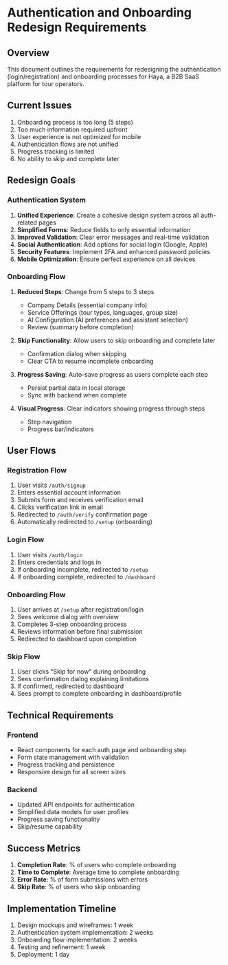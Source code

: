 # Authentication and Onboarding Redesign Requirements

## Overview
This document outlines the requirements for redesigning the authentication (login/registration) and onboarding processes for Haya, a B2B SaaS platform for tour operators.

## Current Issues
1. Onboarding process is too long (5 steps)
2. Too much information required upfront
3. User experience is not optimized for mobile
4. Authentication flows are not unified
5. Progress tracking is limited
6. No ability to skip and complete later

## Redesign Goals

### Authentication System
1. **Unified Experience**: Create a cohesive design system across all auth-related pages
2. **Simplified Forms**: Reduce fields to only essential information
3. **Improved Validation**: Clear error messages and real-time validation
4. **Social Authentication**: Add options for social login (Google, Apple)
5. **Security Features**: Implement 2FA and enhanced password policies
6. **Mobile Optimization**: Ensure perfect experience on all devices

### Onboarding Flow
1. **Reduced Steps**: Change from 5 steps to 3 steps
   - Company Details (essential company info)
   - Service Offerings (tour types, languages, group size)
   - AI Configuration (AI preferences and assistant selection)
   - Review (summary before completion)

2. **Skip Functionality**: Allow users to skip onboarding and complete later
   - Confirmation dialog when skipping
   - Clear CTA to resume incomplete onboarding

3. **Progress Saving**: Auto-save progress as users complete each step
   - Persist partial data in local storage
   - Sync with backend when complete

4. **Visual Progress**: Clear indicators showing progress through steps
   - Step navigation
   - Progress bar/indicators

## User Flows

### Registration Flow
1. User visits `/auth/signup`
2. Enters essential account information
3. Submits form and receives verification email
4. Clicks verification link in email
5. Redirected to `/auth/verify` confirmation page
6. Automatically redirected to `/setup` (onboarding)

### Login Flow
1. User visits `/auth/login`
2. Enters credentials and logs in
3. If onboarding incomplete, redirected to `/setup`
4. If onboarding complete, redirected to `/dashboard`

### Onboarding Flow
1. User arrives at `/setup` after registration/login
2. Sees welcome dialog with overview
3. Completes 3-step onboarding process
4. Reviews information before final submission
5. Redirected to dashboard upon completion

### Skip Flow
1. User clicks "Skip for now" during onboarding
2. Sees confirmation dialog explaining limitations
3. If confirmed, redirected to dashboard
4. Sees prompt to complete onboarding in dashboard/profile

## Technical Requirements

### Frontend
- React components for each auth page and onboarding step
- Form state management with validation
- Progress tracking and persistence
- Responsive design for all screen sizes

### Backend
- Updated API endpoints for authentication
- Simplified data models for user profiles
- Progress saving functionality
- Skip/resume capability

## Success Metrics
1. **Completion Rate**: % of users who complete onboarding
2. **Time to Complete**: Average time to complete onboarding
3. **Error Rate**: % of form submissions with errors
4. **Skip Rate**: % of users who skip onboarding

## Implementation Timeline
1. Design mockups and wireframes: 1 week
2. Authentication system implementation: 2 weeks
3. Onboarding flow implementation: 2 weeks
4. Testing and refinement: 1 week
5. Deployment: 1 day
